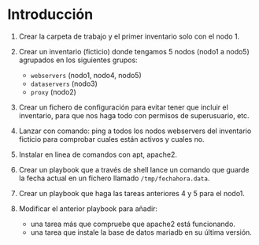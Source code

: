 # Introducción

1. Crear la carpeta de trabajo y el primer inventario solo con el nodo 1.

2. Crear un inventario (ficticio) donde tengamos 5 nodos (nodo1 a nodo5) agrupados en los siguientes grupos:
   - `webservers` (nodo1, nodo4, nodo5)
   - `dataservers` (nodo3)
   - `proxy` (nodo2)

3. Crear un fichero de configuración para evitar tener que incluir el inventario, para que nos haga todo con permisos de superusuario, etc.

4. Lanzar con comando: ping a todos los nodos webservers del inventario ficticio para comprobar cuales están activos y cuales no.

5. Instalar en linea de comandos con apt, apache2.

6. Crear un playbook que a través de shell lance un comando que guarde la fecha actual en un fichero llamado `/tmp/fechahora.data`.

7. Crear un playbook que haga las tareas anteriores 4 y 5 para el nodo1.

8. Modificar el anterior playbook para añadir:
   - una tarea más que compruebe que apache2 está funcionando.
   - una tarea que instale la base de datos mariadb en su última versión.

